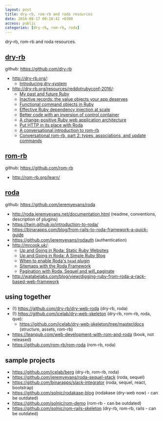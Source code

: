 ```yaml
---
layout: post
title: dry-rb, rom-rb and roda resources
date: 2016-08-17 00:18:42 +0300
access: public
categories: [dry-rb, rom-rb, roda]
---
```


dry-rb, rom-rb and roda resources.

<!-- more -->

## [dry-rb](http://dry-rb.org/)

github: <https://github.com/dry-rb>

- <http://dry-rb.org/>:
  * [Introducing dry-system](http://dry-rb.org/news/2016/08/15/introducing-dry-system/)
- <http://dry-rb.org/resources/reddotrubyconf-2016/>:
  * [My past and future Ruby](http://icelab.com.au/articles/my-past-and-future-ruby/)
  * [Inactive records: the value objects your app deserves](http://icelab.com.au/articles/inactive-records-the-value-objects-your-app-deserves/)
  * [Functional command objects in Ruby](http://icelab.com.au/articles/functional-command-objects-in-ruby/)
  * [Effective Ruby dependency injection at scale](http://icelab.com.au/articles/effective-ruby-dependency-injection-at-scale/)
  * [Better code with an inversion of control container](http://icelab.com.au/articles/better-code-with-an-inversion-of-control-container/)
  * [A change-positive Ruby web application architecture](http://icelab.com.au/articles/a-change-positive-ruby-web-application-architecture/)
  * [Put HTTP in its place with Roda](http://icelab.com.au/articles/put-http-in-its-place-with-roda/)
  * [A conversational introduction to rom-rb](http://icelab.com.au/articles/a-conversational-introduction-to-rom-rb/)
  * [Conversational rom-rb, part 2: types, associations, and update commands](http://icelab.com.au/articles/conversational-rom-rb-part-2-types-associations-and-update-commands/)

## [rom-rb](http://rom-rb.org/)

github: <https://github.com/rom-rb>

- <http://rom-rb.org/learn/>

## [roda](http://roda.jeremyevans.net/)

github: <https://github.com/jeremyevans/roda>

- <http://roda.jeremyevans.net/documentation.html>
  (readme, conventions, description of plugins)
- <https://twin.github.io/introduction-to-roda/>
- <https://binarapps.com/blog/from-rails-to-roda-framework-a-quick-guide>
- <https://github.com/jeremyevans/rodauth> (authentication)
- <http://mrcook.uk/>:
  * [Up and Going in Roda: Static Ruby Websites](http://mrcook.uk/static-websites-with-roda-framework)
  * [Up and Going in Roda: A Simple Ruby Blog](http://mrcook.uk/simple-roda-blog-tutorial)
  * [When to enable Roda's `head` plugin](http://mrcook.uk/why-enable-roda-head-plugin)
  * [Sitemaps with the Roda Framework](http://mrcook.uk/sitemaps-with-roda-framework)
  * [Pagination with Roda, Sequel and will_paginate](http://mrcook.uk/pagination-roda-sequel-will-paginate)
- <http://watabelabs.com/blog/view/digging-ruby-from-roda-a-rack-based-web-framework>

## using together

- (!) <https://github.com/dry-rb/dry-web-roda> (dry-rb, roda)
- (!) <https://github.com/icelab/dry-web-skeleton> (dry-rb, rom-rb, roda, que):
  * <https://github.com/icelab/dry-web-skeleton/tree/master/docs> (structure, assets, rom-rb)
- <https://leanpub.com/web-development-with-rom-and-roda> (book, not released)
- <https://github.com/rom-rb/rom-roda> (rom-rb, roda)

## sample projects

- <https://github.com/icelab/berg> (dry-rb, rom-rb, roda)
- <https://github.com/jeremyevans/roda-sequel-stack> (roda, sequel)
- <https://github.com/binarapps/slack-integrator> (roda, sequel, react, bootstrap)
- <https://github.com/solnic/rodakase-blog> (rodakase (dry-web now) - can be outdated)
- <https://github.com/solnic/rom-demo> (rom-rb - can be outdated)
- <https://github.com/solnic/rom-rails-skeleton> (dry-rb, rom-rb, rails - can be outdated)
